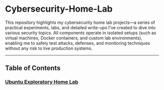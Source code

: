 # Cybersecurity-Home-Lab

This repository highlights my cybersecurity home lab projects—a series of practical experiments, labs, and detailed write-ups I've created to dive into various security topics. All components operate in isolated setups (such as virtual machines, Docker containers, and custom lab environments), enabling me to safely test attacks, defenses, and monitoring techniques without any risk to live production systems.

---

## Table of Contents

### [Ubuntu Exploratory Home Lab](https://github.com/arinjay-srivastava/Cybersecurity-Home-Lab/blob/2ffbec4232c875e4f032d715cd5c1e2ad2c5779f/Docs/Assignment%204/Ubuntu%20Exploratory%20Home%20Lab.md)
